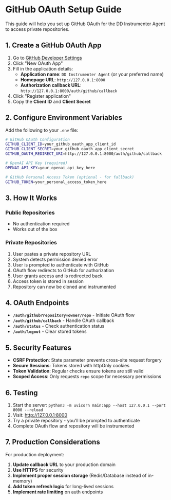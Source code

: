# GitHub OAuth Setup Guide

This guide will help you set up GitHub OAuth for the DD Instrumenter Agent to access private repositories.

## 1. Create a GitHub OAuth App

1. Go to [GitHub Developer Settings](https://github.com/settings/developers)
2. Click "New OAuth App"
3. Fill in the application details:
   - **Application name**: `DD Instrumenter Agent` (or your preferred name)
   - **Homepage URL**: `http://127.0.0.1:8000`
   - **Authorization callback URL**: `http://127.0.0.1:8000/auth/github/callback`
4. Click "Register application"
5. Copy the **Client ID** and **Client Secret**

## 2. Configure Environment Variables

Add the following to your `.env` file:

```bash
# GitHub OAuth Configuration
GITHUB_CLIENT_ID=your_github_oauth_app_client_id
GITHUB_CLIENT_SECRET=your_github_oauth_app_client_secret
GITHUB_OAUTH_REDIRECT_URI=http://127.0.0.1:8000/auth/github/callback

# OpenAI API Key (required)
OPENAI_API_KEY=your_openai_api_key_here

# GitHub Personal Access Token (optional - for fallback)
GITHUB_TOKEN=your_personal_access_token_here
```

## 3. How It Works

### Public Repositories
- No authentication required
- Works out of the box

### Private Repositories
1. User pastes a private repository URL
2. System detects permission denied error
3. User is prompted to authenticate with GitHub
4. OAuth flow redirects to GitHub for authorization
5. User grants access and is redirected back
6. Access token is stored in session
7. Repository can now be cloned and instrumented

## 4. OAuth Endpoints

- **`/auth/github?repository=owner/repo`** - Initiate OAuth flow
- **`/auth/github/callback`** - Handle OAuth callback
- **`/auth/status`** - Check authentication status
- **`/auth/logout`** - Clear stored tokens

## 5. Security Features

- **CSRF Protection**: State parameter prevents cross-site request forgery
- **Secure Sessions**: Tokens stored with httpOnly cookies
- **Token Validation**: Regular checks ensure tokens are still valid
- **Scoped Access**: Only requests `repo` scope for necessary permissions

## 6. Testing

1. Start the server: `python3 -m uvicorn main:app --host 127.0.0.1 --port 8000 --reload`
2. Visit: http://127.0.0.1:8000
3. Try a private repository - you'll be prompted to authenticate
4. Complete OAuth flow and repository will be instrumented

## 7. Production Considerations

For production deployment:

1. **Update callback URL** to your production domain
2. **Use HTTPS** for security
3. **Implement proper session storage** (Redis/Database instead of in-memory)
4. **Add token refresh logic** for long-lived sessions
5. **Implement rate limiting** on auth endpoints 